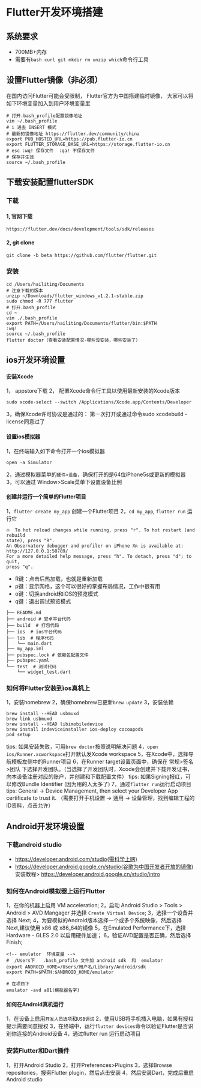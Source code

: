 # Flutter开发环境搭建
## 系统要求
* 700MB+内存
* 需要有``bash curl git mkdir rm unzip which``命令行工具
## 设置Flutter镜像（非必须）
在国内访问Flutter可能会受限制， Flutter官方为中国搭建临时镜像， 大家可以将如下环境变量加入到用户环境变量里

~~~
# 打开.bash_profile配置镜像地址
vim ~/.bash_profile 
# i 进去 INSERT 模式
# 最新的镜像地址 https://flutter.dev/community/china
export PUB_HOSTED_URL=https://pub.flutter-io.cn
export FLUTTER_STORAGE_BASE_URL=https://storage.flutter-io.cn
# esc :wq! 保存文件  :qa! 不保存文件
# 保存并生效
source ~/.bash_profile 
~~~
## 下载安装配置flutterSDK
### 下载
#### 1, 官网下载
``https://flutter.dev/docs/development/tools/sdk/releases``
#### 2, git clone
``git clone -b beta https://github.com/flutter/flutter.git``
### 安装
~~~
cd /Users/hailiting/Documents
# 注意下载的版本
unzip ~/Downloads/flutter_windows_v1.2.1-stable.zip 
sudo chmod -R 777 flutter
# 打开.bash_profile
cd ~
vim ./.bash_profile
export PATH=/Users/hailiting/Documents/flutter/bin:$PATH
:wq!
source ~/.bash_profile
flutter doctor（查看安装配置情况-哪些没安装，哪些安装了）
~~~

## ios开发环境设置
#### 安装Xcode
1， appstore下载
2， 配置Xcode命令行工具以使用最新安装的Xcode版本
~~~
sudo xcode-select --switch /Applications/Xcode.app/Contents/Developer
~~~
3，确保Xcode许可协议是通过的： 第一次打开或通过命令sudo xcodebuild -license同意过了
#### 设置ios模拟器
1，在终端输入如下命令打开一个ios模拟器
~~~
open -a Simulator
~~~
2，通过模拟器菜单的``硬件>设备``，确保打开的是64位iPhone5s或更新的模拟器
3，可以通过 Window>Scale菜单下设置设备比例
#### 创建并运行一个简单的Flutter项目
1，``flutter create my_app`` 创建一个Flutter项目
2，``cd my_app``, ``flutter run`` 运行它
~~~
🔥  To hot reload changes while running, press "r". To hot restart (and rebuild
state), press "R".
An Observatory debugger and profiler on iPhone Xʀ is available at:
http://127.0.0.1:58789/
For a more detailed help message, press "h". To detach, press "d"; to quit,
press "q".
~~~
* R键：点击后热加载，也就是重新加载
* p键：显示网格，这个可以很好的掌握布局情况，工作中很有用
* o键：切换android和iOS的预览模式
* q键：退出调试预览模式
~~~
├── README.md
├── android # 安卓平台代码
├── build  # 打包代码
├── ios  # ios平台代码
├── lib  # 程序代码
│   └── main.dart
├── my_app.iml
├── pubspec.lock # 依赖包配置文件
├── pubspec.yaml
└── test  # 测试代码
    └── widget_test.dart
~~~
### 如何将Flutter安装到ios真机上
1，安装homebrew
2，确保homebrew已更新``brew update``
3，安装依赖
~~~
brew install --HEAD usbmuxd
brew link usbmuxd
brew install --HEAD libimobiledevice
brew install indeviceinstaller ios-deploy cocoapods
pod setup
~~~
tips: 如果安装失败，可用``brew doctor``按照说明解决问题
4，``open ios/Runner.xcworkspace``打开默认发Xcode workspace
5，在Xcode中，选择导航模板左侧中的Runner项目
6，在Runner target设置页面中，确保在 常规>签名>团队 下选择开发团队。（当选择了开发团队时，Xcode会创建并下载开发证书，向本设备注册对应的账户，并创建和下载配置文件）
    tips: 如果Signing报红，可以修改Bundle Identifier (因为用的人太多了)
7，通过``flutter run``运行启动项目
    tips: General -> Device Management, then select your Developer App certificate to trust it. （需要打开手机设置 -> 通用 -> 设备管理，找到编辑工程的ID资料，点击允许）
## Android开发环境设置
### 下载android studio
* https://developer.android.com/studio(需科学上网)
* https://developer.android.google.cn/studio(谷歌为中国开发者开放的镜像)
安装教程> https://developer.android.google.cn/studio/intro
### 如何在Android模拟器上运行Flutter
1，在你的机器上启用 VM acceleration;
2，启动 Android Studio > Tools > Android > AVD Mangager 并选择 ``Create Virtual Device``;
3，选择一个设备并选择 Next;
4，为要模拟的Android版本选择一个或多个系统映像，然后选择 Next,建议使用 x86 或 x86_64的镜像
5，在Emulated Performance下，选择Hardware - GLES 2.0 以启用硬件加速；
6，验证AVD配置是否正确，然后选择Finish;

~~~
<!-- emulator  环境变量 -->
#  /Users下   .bash_profile 文件加 android sdk  和  emulator 
export ANDROID_HOME=/Users/用户名/Library/Android/sdk
export PATH=$PATH:$ANDROID_HOME/emulator

# 在项目下
emulator -avd a81(模拟器名字)
~~~

#### 如何在Android真机运行
1，在设备上启用``开发人员选项``和``USB调试``
2，使用USB将手机插入电脑，如果有授权提示需要同意授权
3，在终端中，运行``flutter devices``命令以验证Flutter是否识别你连接的Android设备
4，通过flutter run 运行启动项目
### 安装Flutter和Dart插件
1，打开Android Studio
2，打开Preferences>Plugins
3，选择Browse repositories，搜索Flutter plugin，然后点击安装
4，然后安装Dart，完成后重启Android studio